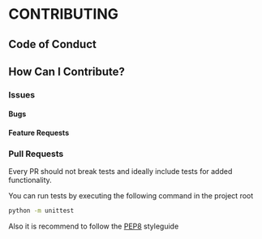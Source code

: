 # CONTRIBUTING
## Code of Conduct
## How Can I Contribute?
### Issues
#### Bugs
#### Feature Requests

### Pull Requests
Every PR should not break tests and ideally include tests for added functionality.

You can run tests by executing the following command in the project root
```bash
python -m unittest
```
Also it is recommend to follow the [PEP8](https://www.python.org/dev/peps/pep-0008/) styleguide
